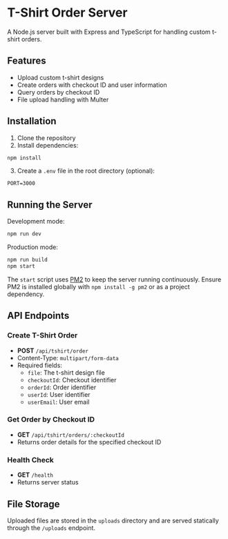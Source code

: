 # T-Shirt Order Server

A Node.js server built with Express and TypeScript for handling custom t-shirt orders.

## Features

- Upload custom t-shirt designs
- Create orders with checkout ID and user information
- Query orders by checkout ID
- File upload handling with Multer

## Installation

1. Clone the repository
2. Install dependencies:
```bash
npm install
```

3. Create a `.env` file in the root directory (optional):
```
PORT=3000
```

## Running the Server

Development mode:
```bash
npm run dev
```

Production mode:
```bash
npm run build
npm start
```
The `start` script uses [PM2](https://pm2.keymetrics.io/) to keep the
server running continuously. Ensure PM2 is installed globally with
`npm install -g pm2` or as a project dependency.

## API Endpoints

### Create T-Shirt Order
- **POST** `/api/tshirt/order`
- Content-Type: `multipart/form-data`
- Required fields:
  - `file`: The t-shirt design file
  - `checkoutId`: Checkout identifier
  - `orderId`: Order identifier
  - `userId`: User identifier
  - `userEmail`: User email

### Get Order by Checkout ID
- **GET** `/api/tshirt/orders/:checkoutId`
- Returns order details for the specified checkout ID

### Health Check
- **GET** `/health`
- Returns server status

## File Storage

Uploaded files are stored in the `uploads` directory and are served statically through the `/uploads` endpoint. 